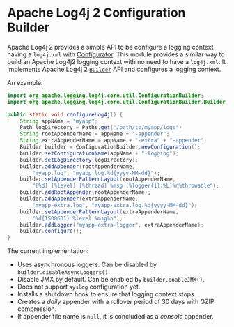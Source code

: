 # Apache Log4j 2 Configuration Builder

Apache Log4j 2 provides a simple API to be configure a logging context having a `log4j.xml` with [Configurator][1]. This module provides a similar way to build an Apache Log4j2 logging context with no need to have a `log4j.xml`. It implements Apache Log4j 2 [`Builder`][2] API and configures a logging context. 

An example:

```java
import org.apache.logging.log4j.core.util.ConfigurationBuilder;
import org.apache.logging.log4j.core.util.ConfigurationBuilder.Builder;

public static void configureLog4j() {
	String appName = "myapp";
	Path logDirectory = Paths.get("/path/to/myapp/logs")
    String rootAppenderName = appName + "-appender";
    String extraAppenderName = appName + "-extra" + "-appender";
    Builder builder = ConfigurationBuilder.newConfiguration();
    builder.setConfigurationName(appName + "-logging");
    builder.setLogDirectory(logDirectory);
    builder.addAppender(rootAppenderName, 
    	"myapp.log", "myapp.log.%d{yyyy-MM-dd}");
    builder.setAppenderPatternLayout(rootAppenderName, 
    	"[%d] [%level] [%thread] %msg (%logger{1}:%L)%n%throwable");
    builder.addRootAppender(rootAppenderName);
    builder.addAppender(extraAppenderName, 
    	"myapp-extra.log", "myapp-extra.log.%d{yyyy-MM-dd}");
    builder.setAppenderPatternLayout(extraAppenderName, 
    	"%d{ISO8601} %level %msg%n");
    builder.addLogger("myapp-extra-logger", extraAppenderName);
    builder.configure();
}
```

The current implementation:

* Uses asynchronous loggers. Can be disabled by `builder.disableAsyncLoggers()`.
* Disable JMX by default. Can be enabled by `builder.enableJMX()`.
* Does not support `syslog` configuration yet.
* Installs a shutdown hook to ensure that logging context stops.
* Creates a *daily* appender with a rollover period of 30 days with GZIP compression.
* If appender file name is `null`, it is concluded as a *console* appender.

[1]: https://logging.apache.org/log4j/2.x/log4j-core/apidocs/org/apache/logging/log4j/core/config/Configurator.html
[2]: https://logging.apache.org/log4j/2.x/log4j-core/apidocs/org/apache/logging/log4j/core/util/Builder.html
